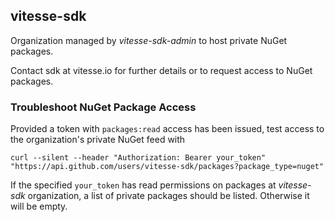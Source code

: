 ## vitesse-sdk

Organization managed by *vitesse-sdk-admin* to host private NuGet packages.

Contact sdk at vitesse.io for further details or to request access to NuGet packages.

### Troubleshoot NuGet Package Access

Provided a token with `packages:read` access has been issued, test access to the organization's private NuGet feed with
```
curl --silent --header "Authorization: Bearer your_token" "https://api.github.com/users/vitesse-sdk/packages?package_type=nuget"
```

If the specified `your_token` has read permissions on packages at *vitesse-sdk* organization, a list of private packages should be listed. Otherwise it will be empty.
